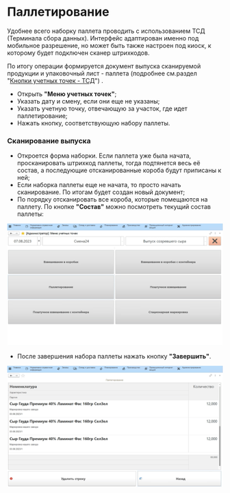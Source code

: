# Паллетирование

Удобнее всего наборку паллета проводить с использованием ТСД (Терминала
сбора данных). Интерфейс адаптирован именно под мобильное разрешение, но
может быть также настроен под киоск, к которому будет подключен сканер
штрихкодов.

По итогу операции формируется документ выпуска сканируемой продукции и
упаковочный лист - паллета (подробнее см.раздел "[Кнопки учетных точек - ТСД](../../../../../../CommonInformation/ButtonOfAccountPoint/DataCollectionTerminal.md)") .

-   Открыть **"Меню учетных точек"**;
-   Указать дату и смену, если они еще не указаны;
-   Указать учетную точку, отвечающую за участок, где идет паллетирование;
-   Нажать кнопку, соответствующую набору паллеты.

### Сканирование выпуска

-   Откроется форма наборки. Если паллета уже была начата, просканировать штрихкод паллеты, тогда подтянется весь её состав, а последующие отсканированные короба будут приписаны к ней;
-   Если наборка паллеты еще не начата, то просто начать сканирование. По итогам будет создан новый документ;
-   По порядку отсканировать все короба, которые помещаются на паллету. По кнопке **"Состав"** можно посмотреть текущий состав паллеты:   

![](Palleting.assets/1.gif)

-   После завершения набора паллеты нажать кнопку **"Завершить"**.

![](Palleting.assets/2.gif)